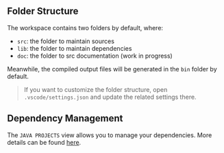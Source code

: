 ## Folder Structure

The workspace contains two folders by default, where:

- `src`: the folder to maintain sources
- `lib`: the folder to maintain dependencies
- `doc`: the folder to src documentation (work in progress)

Meanwhile, the compiled output files will be generated in the `bin` folder by default.

> If you want to customize the folder structure, open `.vscode/settings.json` and update the related settings there.

## Dependency Management

The `JAVA PROJECTS` view allows you to manage your dependencies. More details can be found [here](https://github.com/microsoft/vscode-java-dependency#manage-dependencies).

